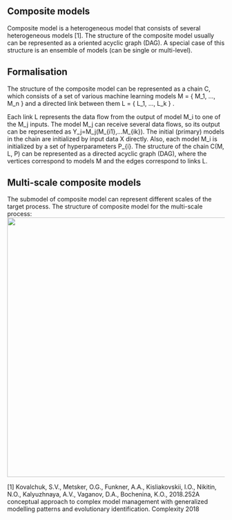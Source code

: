 ## Composite models

Composite model is a heterogeneous model that consists of several heterogeneous models [1]. The structure of the composite model usually can be represented as a oriented acyclic graph (DAG).
A special case of this structure is an ensemble of models (can be single or multi-level).

## Formalisation

The structure of the composite model can be represented as a chain C, which consists of a set of various machine learning models  M = \{ M_1, ..., M_n \}  and a directed link between them  L = \{ L_1, ..., L_k \} .

Each link L represents the data flow from the output of model M_i to one of the M_j inputs. 
The model M_j can receive several data flows, so its output can be represented as Y_j=M_j(M_{i1},...M_{ik}). The initial (primary) models in the chain are initialized by input data X directly. Also, each model M_i is initialized by a set of hyperparameters P_{i}. The structure of the chain C(M, L, P) can be represented as a directed acyclic graph (DAG), where the vertices correspond to models M and the edges correspond to links L.

## Multi-scale composite models

The submodel of composite model can represent different scales of the target process. 
The structure of composite model for the multi-scale process:
<img src="img/mm_chain.png" width="600"/>


[1] Kovalchuk, S.V., Metsker, O.G., Funkner, A.A., Kisliakovskii, I.O., Nikitin, N.O., Kalyuzhnaya, A.V., Vaganov, D.A., Bochenina, K.O., 2018.252A conceptual approach to complex model management with generalized modelling patterns and evolutionary identification. Complexity 2018
